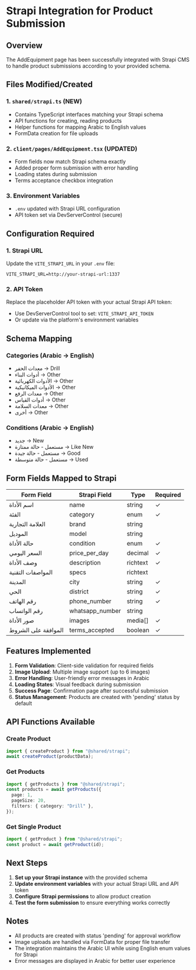 # Strapi Integration for Product Submission

## Overview

The AddEquipment page has been successfully integrated with Strapi CMS to handle product submissions according to your provided schema.

## Files Modified/Created

### 1. `shared/strapi.ts` (NEW)

- Contains TypeScript interfaces matching your Strapi schema
- API functions for creating, reading products
- Helper functions for mapping Arabic to English values
- FormData creation for file uploads

### 2. `client/pages/AddEquipment.tsx` (UPDATED)

- Form fields now match Strapi schema exactly
- Added proper form submission with error handling
- Loading states during submission
- Terms acceptance checkbox integration

### 3. Environment Variables

- `.env` updated with Strapi URL configuration
- API token set via DevServerControl (secure)

## Configuration Required

### 1. Strapi URL

Update the `VITE_STRAPI_URL` in your `.env` file:

```env
VITE_STRAPI_URL=http://your-strapi-url:1337
```

### 2. API Token

Replace the placeholder API token with your actual Strapi API token:

- Use DevServerControl tool to set: `VITE_STRAPI_API_TOKEN`
- Or update via the platform's environment variables

## Schema Mapping

### Categories (Arabic → English)

- معدات الحفر → Drill
- أدوات البناء → Other
- الأدوات الكهربائية → Other
- الأدوات الميكانيكية → Other
- معدات الرفع → Other
- أدوات القياس → Other
- معدات السلامة → Other
- أخرى → Other

### Conditions (Arabic → English)

- جديد → New
- مستعمل - حالة ممتازة → Like New
- مستعمل - حالة جيدة → Good
- مستعمل - حالة متوسطة → Used

## Form Fields Mapped to Strapi

| Form Field          | Strapi Field    | Type     | Required |
| ------------------- | --------------- | -------- | -------- |
| اسم الأداة          | name            | string   | ✓        |
| الفئة               | category        | enum     | ✓        |
| العلامة التجارية    | brand           | string   |          |
| الموديل             | model           | string   |          |
| حالة الأداة         | condition       | enum     | ✓        |
| السعر اليومي        | price_per_day   | decimal  | ✓        |
| وصف الأداة          | description     | richtext | ✓        |
| المواصفات التقنية   | specs           | richtext |          |
| المدينة             | city            | string   | ✓        |
| الحي                | district        | string   | ✓        |
| رقم الهاتف          | phone_number    | string   | ✓        |
| رقم الواتساب        | whatsapp_number | string   |          |
| صور الأداة          | images          | media[]  | ✓        |
| الموافقة على الشروط | terms_accepted  | boolean  | ✓        |

## Features Implemented

1. **Form Validation**: Client-side validation for required fields
2. **Image Upload**: Multiple image support (up to 6 images)
3. **Error Handling**: User-friendly error messages in Arabic
4. **Loading States**: Visual feedback during submission
5. **Success Page**: Confirmation page after successful submission
6. **Status Management**: Products are created with 'pending' status by default

## API Functions Available

### Create Product

```typescript
import { createProduct } from "@shared/strapi";
await createProduct(productData);
```

### Get Products

```typescript
import { getProducts } from "@shared/strapi";
const products = await getProducts({
  page: 1,
  pageSize: 20,
  filters: { category: "Drill" },
});
```

### Get Single Product

```typescript
import { getProduct } from "@shared/strapi";
const product = await getProduct(id);
```

## Next Steps

1. **Set up your Strapi instance** with the provided schema
2. **Update environment variables** with your actual Strapi URL and API token
3. **Configure Strapi permissions** to allow product creation
4. **Test the form submission** to ensure everything works correctly

## Notes

- All products are created with status 'pending' for approval workflow
- Image uploads are handled via FormData for proper file transfer
- The integration maintains the Arabic UI while using English enum values for Strapi
- Error messages are displayed in Arabic for better user experience
